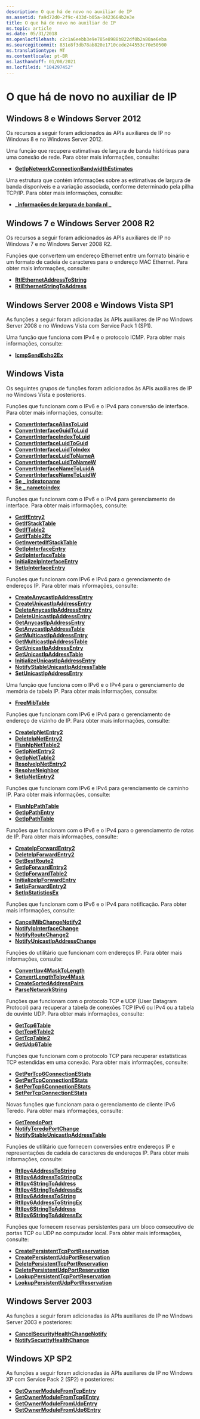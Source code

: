 ```yaml
---
description: O que há de novo no auxiliar de IP
ms.assetid: fa9d72d0-2f9c-433d-b05a-8423664b2e3e
title: O que há de novo no auxiliar de IP
ms.topic: article
ms.date: 05/31/2018
ms.openlocfilehash: c2c1a6eebb3e9e785e8988b822df0b2a80ae6eba
ms.sourcegitcommit: 831e8f3db78ab820e1710cede244553c70e50500
ms.translationtype: MT
ms.contentlocale: pt-BR
ms.lasthandoff: 01/08/2021
ms.locfileid: "104297452"
---
```

# <a name="whats-new-in-ip-helper"></a>O que há de novo no auxiliar de IP

## <a name="windows-8-and-windows-server-2012"></a>Windows 8 e Windows Server 2012

Os recursos a seguir foram adicionados às APIs auxiliares de IP no Windows 8 e no Windows Server 2012.

Uma função que recupera estimativas de largura de banda históricas para uma conexão de rede. Para obter mais informações, consulte:

-   [**GetIpNetworkConnectionBandwidthEstimates**](/windows/desktop/api/Netioapi/nf-netioapi-getipnetworkconnectionbandwidthestimates)

Uma estrutura que contém informações sobre as estimativas de largura de banda disponíveis e a variação associada, conforme determinado pela pilha TCP/IP. Para obter mais informações, consulte:

-   [**\_informações de largura de banda nl \_**](/windows/desktop/api/Nldef/ns-nldef-nl_bandwidth_information)

## <a name="windows-7-and-windows-server-2008-r2"></a>Windows 7 e Windows Server 2008 R2

Os recursos a seguir foram adicionados às APIs auxiliares de IP no Windows 7 e no Windows Server 2008 R2.

Funções que convertem um endereço Ethernet entre um formato binário e um formato de cadeia de caracteres para o endereço MAC Ethernet. Para obter mais informações, consulte:

-   [**RtlEthernetAddressToString**](/windows/desktop/api/ip2string/nf-ip2string-rtlethernetaddresstostringa)
-   [**RtlEthernetStringToAddress**](/windows/desktop/api/ip2string/nf-ip2string-rtlethernetstringtoaddressa)

## <a name="windows-server-2008-and-windows-vista-sp1"></a>Windows Server 2008 e Windows Vista SP1

As funções a seguir foram adicionadas às APIs auxiliares de IP no Windows Server 2008 e no Windows Vista com Service Pack 1 (SP1).

Uma função que funciona com IPv4 e o protocolo ICMP. Para obter mais informações, consulte:

-   [**IcmpSendEcho2Ex**](/windows/desktop/api/Icmpapi/nf-icmpapi-icmpsendecho2ex)

## <a name="windows-vista"></a>Windows Vista

Os seguintes grupos de funções foram adicionados às APIs auxiliares de IP no Windows Vista e posteriores.

Funções que funcionam com o IPv6 e o IPv4 para conversão de interface. Para obter mais informações, consulte:

-   [**ConvertInterfaceAliasToLuid**](/windows/desktop/api/Netioapi/nf-netioapi-convertinterfacealiastoluid)
-   [**ConvertInterfaceGuidToLuid**](/windows/desktop/api/Netioapi/nf-netioapi-convertinterfaceguidtoluid)
-   [**ConvertInterfaceIndexToLuid**](/windows/desktop/api/Netioapi/nf-netioapi-convertinterfaceindextoluid)
-   [**ConvertInterfaceLuidToGuid**](/windows/desktop/api/Netioapi/nf-netioapi-convertinterfaceluidtoguid)
-   [**ConvertInterfaceLuidToIndex**](/windows/desktop/api/Netioapi/nf-netioapi-convertinterfaceluidtoindex)
-   [**ConvertInterfaceLuidToNameA**](/windows/desktop/api/Netioapi/nf-netioapi-convertinterfaceluidtonamea)
-   [**ConvertInterfaceLuidToNameW**](/windows/desktop/api/Netioapi/nf-netioapi-convertinterfaceluidtonamew)
-   [**ConvertInterfaceNameToLuidA**](/windows/desktop/api/Netioapi/nf-netioapi-convertinterfacenametoluida)
-   [**ConvertInterfaceNameToLuidW**](/windows/desktop/api/Netioapi/nf-netioapi-convertinterfacenametoluidw)
-   [**Se \_ indextoname**](/windows/desktop/api/Netioapi/nf-netioapi-if_indextoname)
-   [**Se \_ nametoindex**](/windows/desktop/api/Netioapi/nf-netioapi-if_nametoindex)

Funções que funcionam com o IPv6 e o IPv4 para gerenciamento de interface. Para obter mais informações, consulte:

-   [**GetIfEntry2**](/windows/desktop/api/Netioapi/nf-netioapi-getifentry2)
-   [**GetIfStackTable**](/windows/desktop/api/Netioapi/nf-netioapi-getifstacktable)
-   [**GetIfTable2**](/windows/desktop/api/Netioapi/nf-netioapi-getiftable2)
-   [**GetIfTable2Ex**](/windows/desktop/api/Netioapi/nf-netioapi-getiftable2ex)
-   [**GetInvertedIfStackTable**](/windows/desktop/api/Netioapi/nf-netioapi-getinvertedifstacktable)
-   [**GetIpInterfaceEntry**](/windows/desktop/api/Netioapi/nf-netioapi-getipinterfaceentry)
-   [**GetIpInterfaceTable**](/windows/desktop/api/Netioapi/nf-netioapi-getipinterfacetable)
-   [**InitializeIpInterfaceEntry**](/windows/desktop/api/Netioapi/nf-netioapi-initializeipinterfaceentry)
-   [**SetIpInterfaceEntry**](/windows/desktop/api/Netioapi/nf-netioapi-setipinterfaceentry)

Funções que funcionam com IPv6 e IPv4 para o gerenciamento de endereços IP. Para obter mais informações, consulte:

-   [**CreateAnycastIpAddressEntry**](/windows/desktop/api/Netioapi/nf-netioapi-createanycastipaddressentry)
-   [**CreateUnicastIpAddressEntry**](/windows/desktop/api/Netioapi/nf-netioapi-createunicastipaddressentry)
-   [**DeleteAnycastIpAddressEntry**](/windows/desktop/api/Netioapi/nf-netioapi-deleteanycastipaddressentry)
-   [**DeleteUnicastIpAddressEntry**](/windows/desktop/api/Netioapi/nf-netioapi-deleteunicastipaddressentry)
-   [**GetAnycastIpAddressEntry**](/windows/desktop/api/Netioapi/nf-netioapi-getanycastipaddressentry)
-   [**GetAnycastIpAddressTable**](/windows/desktop/api/Netioapi/nf-netioapi-getanycastipaddresstable)
-   [**GetMulticastIpAddressEntry**](/windows/desktop/api/Netioapi/nf-netioapi-getmulticastipaddressentry)
-   [**GetMulticastIpAddressTable**](/windows/desktop/api/Netioapi/nf-netioapi-getmulticastipaddresstable)
-   [**GetUnicastIpAddressEntry**](/windows/desktop/api/Netioapi/nf-netioapi-getunicastipaddressentry)
-   [**GetUnicastIpAddressTable**](/windows/desktop/api/Netioapi/nf-netioapi-getunicastipaddresstable)
-   [**InitializeUnicastIpAddressEntry**](/windows/desktop/api/Netioapi/nf-netioapi-initializeunicastipaddressentry)
-   [**NotifyStableUnicastIpAddressTable**](/windows/desktop/api/Netioapi/nf-netioapi-notifystableunicastipaddresstable)
-   [**SetUnicastIpAddressEntry**](/windows/desktop/api/Netioapi/nf-netioapi-setunicastipaddressentry)

Uma função que funciona com o IPv6 e o IPv4 para o gerenciamento de memória de tabela IP. Para obter mais informações, consulte:

-   [**FreeMibTable**](/windows/desktop/api/Netioapi/nf-netioapi-freemibtable)

Funções que funcionam com IPv6 e IPv4 para o gerenciamento de endereço de vizinho de IP. Para obter mais informações, consulte:

-   [**CreateIpNetEntry2**](/windows/desktop/api/Netioapi/nf-netioapi-createipnetentry2)
-   [**DeleteIpNetEntry2**](/windows/desktop/api/Netioapi/nf-netioapi-deleteipnetentry2)
-   [**FlushIpNetTable2**](/windows/desktop/api/Netioapi/nf-netioapi-flushipnettable2)
-   [**GetIpNetEntry2**](/windows/desktop/api/Netioapi/nf-netioapi-getipnetentry2)
-   [**GetIpNetTable2**](/windows/desktop/api/Netioapi/nf-netioapi-getipnettable2)
-   [**ResolveIpNetEntry2**](/windows/desktop/api/Netioapi/nf-netioapi-resolveipnetentry2)
-   [**ResolveNeighbor**](/windows/desktop/api/Iphlpapi/nf-iphlpapi-resolveneighbor)
-   [**SetIpNetEntry2**](/windows/desktop/api/Netioapi/nf-netioapi-setipnetentry2)

Funções que funcionam com IPv6 e IPv4 para gerenciamento de caminho IP. Para obter mais informações, consulte:

-   [**FlushIpPathTable**](/windows/desktop/api/Netioapi/nf-netioapi-flushippathtable)
-   [**GetIpPathEntry**](/windows/desktop/api/Netioapi/nf-netioapi-getippathentry)
-   [**GetIpPathTable**](/windows/desktop/api/Netioapi/nf-netioapi-getippathtable)

Funções que funcionam com o IPv6 e o IPv4 para o gerenciamento de rotas de IP. Para obter mais informações, consulte:

-   [**CreateIpForwardEntry2**](/windows/desktop/api/Netioapi/nf-netioapi-createipforwardentry2)
-   [**DeleteIpForwardEntry2**](/windows/desktop/api/Netioapi/nf-netioapi-deleteipforwardentry2)
-   [**GetBestRoute2**](/windows/desktop/api/Netioapi/nf-netioapi-getbestroute2)
-   [**GetIpForwardEntry2**](/windows/desktop/api/Netioapi/nf-netioapi-getipforwardentry2)
-   [**GetIpForwardTable2**](/windows/desktop/api/Netioapi/nf-netioapi-getipforwardtable2)
-   [**InitializeIpForwardEntry**](/windows/desktop/api/Netioapi/nf-netioapi-initializeipforwardentry)
-   [**SetIpForwardEntry2**](/windows/desktop/api/Netioapi/nf-netioapi-setipforwardentry2)
-   [**SetIpStatisticsEx**](/windows/desktop/api/Iphlpapi/nf-iphlpapi-setipstatisticsex)

Funções que funcionam com o IPv6 e o IPv4 para notificação. Para obter mais informações, consulte:

-   [**CancelMibChangeNotify2**](/windows/desktop/api/Netioapi/nf-netioapi-cancelmibchangenotify2)
-   [**NotifyIpInterfaceChange**](/windows/desktop/api/Netioapi/nf-netioapi-notifyipinterfacechange)
-   [**NotifyRouteChange2**](/windows/desktop/api/Netioapi/nf-netioapi-notifyroutechange2)
-   [**NotifyUnicastIpAddressChange**](/windows/desktop/api/Netioapi/nf-netioapi-notifyunicastipaddresschange)

Funções do utilitário que funcionam com endereços IP. Para obter mais informações, consulte:

-   [**ConvertIpv4MaskToLength**](/windows/desktop/api/Netioapi/nf-netioapi-convertipv4masktolength)
-   [**ConvertLengthToIpv4Mask**](/windows/desktop/api/Netioapi/nf-netioapi-convertlengthtoipv4mask)
-   [**CreateSortedAddressPairs**](/windows/desktop/api/Netioapi/nf-netioapi-createsortedaddresspairs)
-   [**ParseNetworkString**](/windows/desktop/api/Iphlpapi/nf-iphlpapi-parsenetworkstring)

Funções que funcionam com o protocolo TCP e UDP (User Datagram Protocol) para recuperar a tabela de conexões TCP IPv6 ou IPv4 ou a tabela de ouvinte UDP. Para obter mais informações, consulte:

-   [**GetTcp6Table**](/windows/desktop/api/Iphlpapi/nf-iphlpapi-gettcp6table)
-   [**GetTcp6Table2**](/windows/desktop/api/Iphlpapi/nf-iphlpapi-gettcp6table2)
-   [**GetTcpTable2**](/windows/desktop/api/Iphlpapi/nf-iphlpapi-gettcptable2)
-   [**GetUdp6Table**](/windows/desktop/api/Iphlpapi/nf-iphlpapi-getudp6table)

Funções que funcionam com o protocolo TCP para recuperar estatísticas TCP estendidas em uma conexão. Para obter mais informações, consulte:

-   [**GetPerTcp6ConnectionEStats**](/windows/desktop/api/Iphlpapi/nf-iphlpapi-getpertcp6connectionestats)
-   [**GetPerTcpConnectionEStats**](/windows/desktop/api/Iphlpapi/nf-iphlpapi-getpertcpconnectionestats)
-   [**SetPerTcp6ConnectionEStats**](/windows/desktop/api/Iphlpapi/nf-iphlpapi-setpertcp6connectionestats)
-   [**SetPerTcpConnectionEStats**](/windows/desktop/api/Iphlpapi/nf-iphlpapi-setpertcpconnectionestats)

Novas funções que funcionam para o gerenciamento de cliente IPv6 Teredo. Para obter mais informações, consulte:

-   [**GetTeredoPort**](/windows/desktop/api/Netioapi/nf-netioapi-getteredoport)
-   [**NotifyTeredoPortChange**](/windows/desktop/api/Netioapi/nf-netioapi-notifyteredoportchange)
-   [**NotifyStableUnicastIpAddressTable**](/windows/desktop/api/Netioapi/nf-netioapi-notifystableunicastipaddresstable)

Funções de utilitário que fornecem conversões entre endereços IP e representações de cadeia de caracteres de endereços IP. Para obter mais informações, consulte:

-   [**RtlIpv4AddressToString**](/windows/desktop/api/ip2string/nf-ip2string-rtlipv4addresstostringa)
-   [**RtlIpv4AddressToStringEx**](/windows/desktop/api/ip2string/nf-ip2string-rtlipv4addresstostringexw)
-   [**RtlIpv4StringToAddress**](/windows/desktop/api/ip2string/nf-ip2string-rtlipv4stringtoaddressa)
-   [**RtlIpv4StringToAddressEx**](/windows/desktop/api/ip2string/nf-ip2string-rtlipv4stringtoaddressexw)
-   [**RtlIpv6AddressToString**](/windows/desktop/api/ip2string/nf-ip2string-rtlipv6addresstostringa)
-   [**RtlIpv6AddressToStringEx**](/windows/desktop/api/ip2string/nf-ip2string-rtlipv6addresstostringexw)
-   [**RtlIpv6StringToAddress**](/windows/desktop/api/ip2string/nf-ip2string-rtlipv6stringtoaddressa)
-   [**RtlIpv6StringToAddressEx**](/windows/desktop/api/ip2string/nf-ip2string-rtlipv6stringtoaddressexw)

Funções que fornecem reservas persistentes para um bloco consecutivo de portas TCP ou UDP no computador local. Para obter mais informações, consulte:

-   [**CreatePersistentTcpPortReservation**](/windows/desktop/api/Iphlpapi/nf-iphlpapi-createpersistenttcpportreservation)
-   [**CreatePersistentUdpPortReservation**](/windows/desktop/api/Iphlpapi/nf-iphlpapi-createpersistentudpportreservation)
-   [**DeletePersistentTcpPortReservation**](/windows/desktop/api/Iphlpapi/nf-iphlpapi-deletepersistenttcpportreservation)
-   [**DeletePersistentUdpPortReservation**](/windows/desktop/api/Iphlpapi/nf-iphlpapi-deletepersistentudpportreservation)
-   [**LookupPersistentTcpPortReservation**](/windows/desktop/api/Iphlpapi/nf-iphlpapi-lookuppersistenttcpportreservation)
-   [**LookupPersistentUdpPortReservation**](/windows/desktop/api/Iphlpapi/nf-iphlpapi-lookuppersistentudpportreservation)

## <a name="windows-server-2003"></a>Windows Server 2003

As funções a seguir foram adicionadas às APIs auxiliares de IP no Windows Server 2003 e posteriores:

-   [**CancelSecurityHealthChangeNotify**](/previous-versions/windows/desktop/legacy/bb442512(v=vs.85))
-   [**NotifySecurityHealthChange**](/previous-versions/windows/desktop/legacy/bb451761(v=vs.85))

## <a name="windows-xp-sp2"></a>Windows XP SP2

As funções a seguir foram adicionadas às APIs auxiliares de IP no Windows XP com Service Pack 2 (SP2) e posteriores:

-   [**GetOwnerModuleFromTcpEntry**](/windows/desktop/api/Iphlpapi/nf-iphlpapi-getownermodulefromtcpentry)
-   [**GetOwnerModuleFromTcp6Entry**](/windows/desktop/api/Iphlpapi/nf-iphlpapi-getownermodulefromtcp6entry)
-   [**GetOwnerModuleFromUdpEntry**](/windows/desktop/api/Iphlpapi/nf-iphlpapi-getownermodulefromudpentry)
-   [**GetOwnerModuleFromUdp6Entry**](/windows/desktop/api/Iphlpapi/nf-iphlpapi-getownermodulefromudp6entry)

 

 
